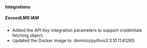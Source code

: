 
#### Integrations

##### ExceedLMS IAM
- Added the *API Key* integration parameters to support credentials fetching object.
- Updated the Docker image to: *demisto/python3:3.10.11.61265*.
